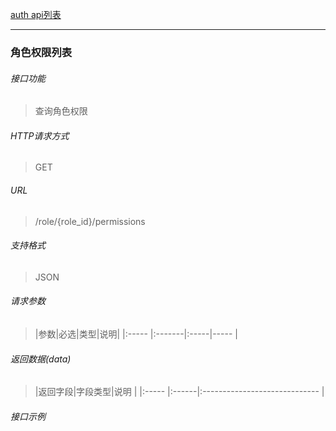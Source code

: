 [auth api列表](./README.md)

---
### 角色权限列表
###### 接口功能
> 查询角色权限

###### HTTP请求方式
> GET
###### URL
>  /role/{role_id}/permissions
###### 支持格式
> JSON


###### 请求参数
> |参数|必选|类型|说明|
|:-----  |:-------|:-----|-----                               |


###### 返回数据(data)
> |返回字段|字段类型|说明                              |
|:-----   |:------|:-----------------------------   |


###### 接口示例

